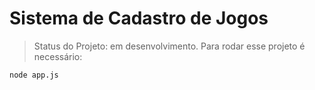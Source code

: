 # Sistema de Cadastro de Jogos

> Status do Projeto: em desenvolvimento.
Para rodar esse projeto é necessário:

```
node app.js
```
